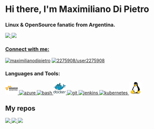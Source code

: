 <h1 align="left">Hi there, I'm Maximiliano Di Pietro</h1>
<h3 align="left">Linux & OpenSource fanatic from Argentina.</h3>

<p align="left">
  <a href="https://github.com/madipietro"><img width="400" src="https://github-readme-stats.vercel.app/api?username=madipietro&show_icons=true&theme=dracula">
  <a href="https://github.com/madipietro"><img width="400" src="https://github-readme-stats.vercel.app/api/top-langs/?username=madipietro&langs_count=10&layout=compact&theme=dracula">
</p>

<h3 align="left">Connect with me:</h3>
<p align="left">
<a href="https://linkedin.com/in/maximilianodipietro" target="blank"><img align="center" src="https://raw.githubusercontent.com/rahuldkjain/github-profile-readme-generator/master/src/images/icons/Social/linked-in-alt.svg" alt="maximilianodipietro" height="30" width="40" /></a>
<a href="https://stackoverflow.com/users/user2275908" target="blank"><img align="center" src="https://raw.githubusercontent.com/rahuldkjain/github-profile-readme-generator/master/src/images/icons/Social/stack-overflow.svg" alt="2275908/user2275908" height="30" width="40" /></a>
</p>

<h3 align="left">Languages and Tools:</h3>
<p align="left"> <a href="https://aws.amazon.com" target="_blank"> <img src="https://raw.githubusercontent.com/devicons/devicon/master/icons/amazonwebservices/amazonwebservices-original-wordmark.svg" alt="aws" width="40" height="40"/> </a> <a href="https://azure.microsoft.com/en-in/" target="_blank"> <img src="https://www.vectorlogo.zone/logos/microsoft_azure/microsoft_azure-icon.svg" alt="azure" width="40" height="40"/> </a> <a href="https://www.gnu.org/software/bash/" target="_blank"> <img src="https://www.vectorlogo.zone/logos/gnu_bash/gnu_bash-icon.svg" alt="bash" width="40" height="40"/> </a> <a href="https://www.docker.com/" target="_blank"> <img src="https://raw.githubusercontent.com/devicons/devicon/master/icons/docker/docker-original-wordmark.svg" alt="docker" width="40" height="40"/> </a> <a href="https://git-scm.com/" target="_blank"> <img src="https://www.vectorlogo.zone/logos/git-scm/git-scm-icon.svg" alt="git" width="40" height="40"/> </a> <a href="https://www.jenkins.io" target="_blank"> <img src="https://www.vectorlogo.zone/logos/jenkins/jenkins-icon.svg" alt="jenkins" width="40" height="40"/> </a> <a href="https://kubernetes.io" target="_blank"> <img src="https://www.vectorlogo.zone/logos/kubernetes/kubernetes-icon.svg" alt="kubernetes" width="40" height="40"/> </a> <a href="https://www.linux.org/" target="_blank"> <img src="https://raw.githubusercontent.com/devicons/devicon/master/icons/linux/linux-original.svg" alt="linux" width="40" height="40"/> </a> </p>
    
## My repos
    
<p align="left">
  
   <a href="https://github.com/madipietro/test_drive"><img width="400" src="https://github-readme-stats.vercel.app/api/pin/?username=madipietro&repo=test_drive&langs_count=5&theme=dracula">
  <a href="https://github.com/madipietro/ruby-hello-world"><img width="400" src="https://github-readme-stats.vercel.app/api/pin/?username=madipietro&repo=ruby-hello-world&layout=compact&theme=dracula">
<a href="https://github.com/madipietro/bad-ansible"><img width="400" src="https://github-readme-stats.vercel.app/api/pin/?username=madipietro&card_height=300&&repo=bad-ansible&langs_count=5&layout=compact&theme=dracula">
</p>  
